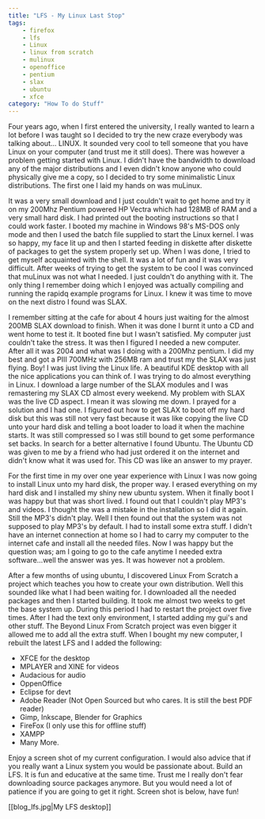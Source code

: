 ```yaml
---
title: "LFS - My Linux Last Stop"
tags: 
    - firefox
    - lfs
    - Linux
    - linux from scratch
    - mulinux
    - openoffice
    - pentium
    - slax
    - ubuntu
    - xfce
category: "How To do Stuff"
---
```

Four years ago, when I first entered the university, I really wanted to learn a
lot before I was taught so I decided to try the new craze everybody was talking
about... LINUX. It sounded very cool to tell someone that you have Linux on your
computer (and trust me it still does). There was however a problem getting
started with Linux. I didn't have the bandwidth to download any of the major
distributions and I even didn't know anyone who could physically give me a copy,
so I decided to try some minimalistic Linux distributions. The first one I laid
my hands on was muLinux.<!--more-->

It was a very small download and I just couldn't wait to get home and try it on
my 200Mhz Pentium powered HP Vectra which had 128MB of RAM and a very small hard
disk. I had printed out the booting instructions so that I could work faster. I
booted my machine in Windows 98's MS-DOS only mode and then I used the batch
file supplied to start the Linux kernel. I was so happy, my face lit up and then
I started feeding in diskette after diskette of packages to get the system
properly set up. When I was done, I tried to get myself acquainted with the
shell. It was a lot of fun and it was very difficult. After weeks of trying to
get the system to be cool I was convinced that muLinux was not what I needed. I
just couldn't do anything with it. The only thing I remember doing which I
enjoyed was actually compiling and running the rapidq example programs for
Linux. I knew it was time to move on the next distro I found was SLAX.

I remember sitting at the cafe for about 4 hours just waiting for the almost
200MB SLAX download to finish. When it was done I burnt it unto a CD and went
home to test it. It booted fine but I wasn't satisfied. My computer just
couldn't take the stress. It was then I figured I needed a new computer. After
all it was 2004 and what was I doing with a 200Mhz pentium. I did my best and
got a PIII 700MHz with 256MB ram and trust my the SLAX was just flying. Boy! I
was just living the Linux life. A beautiful KDE desktop with all the nice
applications you can think of. I was trying to do almost everything in Linux. I
download a large number of the SLAX modules and I was remastering my SLAX CD
almost every weekend. My problem with SLAX was the live CD aspect. I mean it was
slowing me down. I prayed for a solution and I had one. I figured out how to get
SLAX to boot off my hard disk but this was still not very fast because it was
like copying the live CD unto your hard disk and telling a boot loader to load
it when the machine starts. It was still compressed so I was still bound to get
some performance set backs. In search for a better alternative I found Ubuntu.
The Ubuntu CD was given to me by a friend who had just ordered it on the
internet and didn't know what it was used for. This CD was like an answer to my
prayer.

For the first time in my over one year experience with Linux I was now going to
install Linux unto my hard disk, the proper way. I erased everything on my hard
disk and I installed my shiny new ubuntu system. When it finally boot I was
happy but that was short lived. I found out that I couldn't play MP3's and
videos. I thought the was a mistake in the installation so I did it again. Still
the MP3's didn't play. Well I then found out that the system was not supposed to
play MP3's by default. I had to install some extra stuff. I didn't have an
internet connection at home so I had to carry my computer to the internet cafe
and install all the needed files. Now I was happy but the question was; am I
going to go to the cafe anytime I needed extra software...well the answer was
yes. It was however not a problem.

After a few months of using ubuntu, I discovered Linux From Scratch a project
which teaches you how to create your own distribution. Well this sounded like
what I had been waiting for. I downloaded all the needed packages and then I
started building. It took me almost two weeks to get the base system up. During
this period I had to restart the project over five times. After I had the text
only environment, I started adding my gui's and other stuff. The Beyond Linux
From Scratch project was even bigger it allowed me to add all the extra stuff.
When I bought my new computer, I rebuilt the latest LFS and I added the
following:

- XFCE for the desktop
- MPLAYER and XINE for videos
- Audacious for audio
- OppenOffice
- Eclipse for devt
- Adobe Reader (Not Open Sourced but who cares. It is still the best PDF reader)
- Gimp, Inkscape, Blender for Graphics
- FireFox (I only use this for offline stuff)
- XAMPP
- Many More.
	
Enjoy a screen shot of my current configuration. I would also advice that if you
really want a Linux system you would be passionate about. Build an LFS. It is
fun and educative at the same time. Trust me I really don't fear downloading
source packages anymore. But you would need a lot of patience if you are going
to get it right. Screen shot is below, have fun!

[[blog_lfs.jpg|My LFS desktop]]

